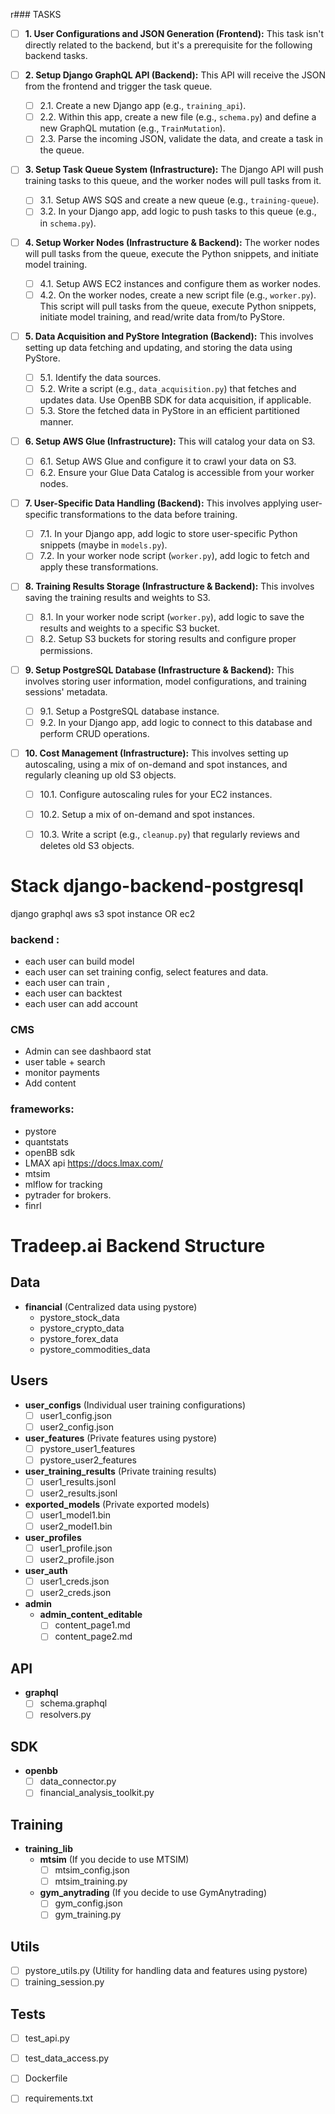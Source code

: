 r### TASKS

- [ ] **1. User Configurations and JSON Generation (Frontend):**
    This task isn't directly related to the backend, but it's a prerequisite for the following backend tasks.

- [ ] **2. Setup Django GraphQL API (Backend):**
    This API will receive the JSON from the frontend and trigger the task queue.
    - [ ] 2.1. Create a new Django app (e.g., `training_api`).
    - [ ] 2.2. Within this app, create a new file (e.g., `schema.py`) and define a new GraphQL mutation (e.g., `TrainMutation`).
    - [ ] 2.3. Parse the incoming JSON, validate the data, and create a task in the queue.

- [ ] **3. Setup Task Queue System (Infrastructure):**
    The Django API will push training tasks to this queue, and the worker nodes will pull tasks from it.
    - [ ] 3.1. Setup AWS SQS and create a new queue (e.g., `training-queue`).
    - [ ] 3.2. In your Django app, add logic to push tasks to this queue (e.g., in `schema.py`).

- [ ] **4. Setup Worker Nodes (Infrastructure & Backend):**
    The worker nodes will pull tasks from the queue, execute the Python snippets, and initiate model training.
    - [ ] 4.1. Setup AWS EC2 instances and configure them as worker nodes.
    - [ ] 4.2. On the worker nodes, create a new script file (e.g., `worker.py`). This script will pull tasks from the queue, execute Python snippets, initiate model training, and read/write data from/to PyStore.

- [ ] **5. Data Acquisition and PyStore Integration (Backend):**
    This involves setting up data fetching and updating, and storing the data using PyStore.
    - [ ] 5.1. Identify the data sources.
    - [ ] 5.2. Write a script (e.g., `data_acquisition.py`) that fetches and updates data. Use OpenBB SDK for data acquisition, if applicable.
    - [ ] 5.3. Store the fetched data in PyStore in an efficient partitioned manner.

- [ ] **6. Setup AWS Glue (Infrastructure):**
    This will catalog your data on S3.
    - [ ] 6.1. Setup AWS Glue and configure it to crawl your data on S3.
    - [ ] 6.2. Ensure your Glue Data Catalog is accessible from your worker nodes.

- [ ] **7. User-Specific Data Handling (Backend):**
    This involves applying user-specific transformations to the data before training.
    - [ ] 7.1. In your Django app, add logic to store user-specific Python snippets (maybe in `models.py`).
    - [ ] 7.2. In your worker node script (`worker.py`), add logic to fetch and apply these transformations.

- [ ] **8. Training Results Storage (Infrastructure & Backend):**
    This involves saving the training results and weights to S3.
    - [ ] 8.1. In your worker node script (`worker.py`), add logic to save the results and weights to a specific S3 bucket.
    - [ ] 8.2. Setup S3 buckets for storing results and configure proper permissions.

- [ ] **9. Setup PostgreSQL Database (Infrastructure & Backend):**
    This involves storing user information, model configurations, and training sessions' metadata.
    - [ ] 9.1. Setup a PostgreSQL database instance.
    - [ ] 9.2. In your Django app, add logic to connect to this database and perform CRUD operations.

- [ ] **10. Cost Management (Infrastructure):**
    This involves setting up autoscaling, using a mix of on-demand and spot instances, and regularly cleaning up old S3 objects.
    - [ ] 10.1. Configure autoscaling rules for your EC2 instances.
    - [ ] 10.2. Setup a mix of on-demand and spot instances.
    - [ ] 10.3. Write a script (e.g., `cleanup.py`) that regularly reviews and deletes old S3 objects.



# Stack django-backend-postgresql
django
graphql
aws
s3
spot instance OR ec2

### backend :
- each user can build model
- each user can set training config, select features and data.
- each user can train ,
- each user can backtest
- each user can add account

### CMS
- Admin can see dashbaord stat
- user table + search
- monitor payments
- Add content


### frameworks:
- pystore 
- quantstats
- openBB sdk 
- LMAX api https://docs.lmax.com/ 
- mtsim
- mlflow for tracking 
- pytrader for brokers.
- finrl 


# Tradeep.ai Backend Structure

## Data
- **financial** (Centralized data using pystore)
  - pystore_stock_data
  - pystore_crypto_data
  - pystore_forex_data
  - pystore_commodities_data

## Users
- **user_configs** (Individual user training configurations)
  - [ ] user1_config.json
  - [ ] user2_config.json
- **user_features** (Private features using pystore)
  - [ ] pystore_user1_features
  - [ ] pystore_user2_features
- **user_training_results** (Private training results)
  - [ ] user1_results.jsonl
  - [ ] user2_results.jsonl
- **exported_models** (Private exported models)
  - [ ] user1_model1.bin
  - [ ] user2_model1.bin
- **user_profiles**
  - [ ] user1_profile.json
  - [ ] user2_profile.json
- **user_auth**
  - [ ] user1_creds.json
  - [ ] user2_creds.json
- **admin**
  - **admin_content_editable**
    - [ ] content_page1.md
    - [ ] content_page2.md

## API
- **graphql**
  - [ ] schema.graphql
  - [ ] resolvers.py

## SDK
- **openbb**
  - [ ] data_connector.py
  - [ ] financial_analysis_toolkit.py

## Training
- **training_lib**
  - **mtsim** (If you decide to use MTSIM)
    - [ ] mtsim_config.json
    - [ ] mtsim_training.py
  - **gym_anytrading** (If you decide to use GymAnytrading)
    - [ ] gym_config.json
    - [ ] gym_training.py

## Utils
- [ ] pystore_utils.py (Utility for handling data and features using pystore)
- [ ] training_session.py

## Tests
- [ ] test_api.py
- [ ] test_data_access.py

- [ ] Dockerfile
- [ ] requirements.txt






